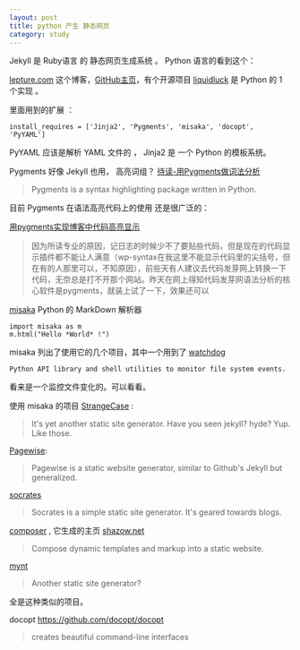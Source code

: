 ```yaml
---
layout: post
title: python 产生 静态网页
category: study
---
```



Jekyll 是 Ruby语言 的 静态网页生成系统 。 Python 语言的看到这个：

[lepture.com](http://lepture.com) 这个博客，[GitHub主页](https://github.com/lepture)，有个开源项目 [liquidluck](https://github.com/lepture/liquidluck) 是 Python 的 1 个实现 。

里面用到的扩展 ： 

    install_requires = ['Jinja2', 'Pygments', 'misaka', 'docopt', 'PyYAML']

PyYAML 应该是解析 YAML 文件的 ， Jinja2 是 一个 Python 的模板系统。
    
Pygments 好像 Jekyll 也用， 高亮词组？  [待读-用Pygments做词法分析](http://blog.csdn.net/jiyucn/article/details/2068456)

>Pygments is a syntax highlighting package written in Python.

目前 Pygments 在语法高亮代码上的使用 还是很广泛的：

[用pygments实现博客中代码高亮显示](http://cqulpj.blogbus.com/logs/68406625.html)

>因为所读专业的原因，记日志的时候少不了要贴些代码，但是现在的代码显示插件都不能让人满意（wp-syntax在我这里不能显示代码里的尖括号，但在有的人那里可以，不知原因），前些天有人建议去代码发芽网上转换一下代码，无奈总是打不开那个网站。昨天在网上得知代码发芽网语法分析的核心软件是pygments，就装上试了一下，效果还可以

[misaka][1]  Python 的 MarkDown 解析器 

    import misaka as m
    m.html("Hello *World* !")
    
misaka 列出了使用它的几个项目，其中一个用到了 [watchdog][2]

    Python API library and shell utilities to monitor file system events.

看来是一个监控文件变化的。可以看看。

使用 misaka 的项目 [StrangeCase](https://github.com/colinta/StrangeCase) : 

>It's yet another static site generator. Have you seen jekyll? hyde? Yup. Like those.

[Pagewise](https://bitbucket.org/ainm/pagewise/overview):

>Pagewise is a static website generator, similar to Github's Jekyll but generalized.

[socrates](https://github.com/honza/socrates)

>Socrates is a simple static site generator. It's geared towards blogs. 

[composer](https://github.com/shazow/composer) , 它生成的主页 [shazow.net](http://shazow.net/)

>Compose dynamic templates and markup into a static website.

[mynt](https://github.com/Anomareh/mynt)

>Another static site generator?

全是这种类似的项目。


    
docopt  https://github.com/docopt/docopt

> creates beautiful command-line interfaces




[1]:http://misaka.61924.nl/ "misaka"
[2]:http://packages.python.org/watchdog/ "watchdog"